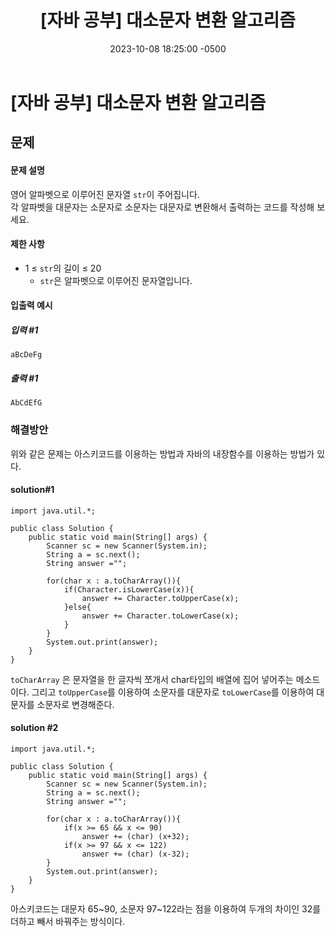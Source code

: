 ﻿---
layout: post
title:  "[자바 공부] 대소문자 변환 알고리즘"
date:   2023-10-08 18:25:00 -0500
tags: Algorithm java
---


# [자바 공부] 대소문자 변환 알고리즘

## 문제

#### 문제 설명

영어 알파벳으로 이루어진 문자열  `str`이 주어집니다. <br>각 알파벳을 대문자는 소문자로 소문자는 대문자로 변환해서 출력하는 코드를 작성해 보세요.

#### 제한 사항

-   1 ≤  `str`의 길이 ≤ 20
    -   `str`은 알파벳으로 이루어진 문자열입니다.

#### 입출력 예시
##### 입력 #1
```
aBcDeFg
```
##### 출력 #1
```
AbCdEfG
```

### 해결방안
위와 같은 문제는 아스키코드를 이용하는 방법과 자바의 내장함수를 이용하는 방법가 있다.<br>


#### solution#1

```
import java.util.*;

public class Solution {
    public static void main(String[] args) {
        Scanner sc = new Scanner(System.in);
        String a = sc.next();
        String answer ="";
        
        for(char x : a.toCharArray()){
            if(Character.isLowerCase(x)){
                answer += Character.toUpperCase(x);
            }else{
                answer += Character.toLowerCase(x);
            }
        }
        System.out.print(answer);
    }
} 
```
`toCharArray` 은 문자열을 한 글자씩 쪼개서 char타입의 배열에 집어 넣어주는 메소드이다.
그리고 `toUpperCase`를 이용하여 소문자를 대문자로 `toLowerCase`를 이용하여 대문자를 소문자로 변경해준다.


#### solution #2

```
import java.util.*;

public class Solution {
    public static void main(String[] args) {
        Scanner sc = new Scanner(System.in);
        String a = sc.next();
        String answer ="";
        
        for(char x : a.toCharArray()){
            if(x >= 65 && x <= 90)
                answer += (char) (x+32);
            if(x >= 97 && x <= 122)
                answer += (char) (x-32);
        }
        System.out.print(answer);
    }
} 
```

아스키코드는 대문자 65~90, 소문자 97~122라는 점을 이용하여 두개의 차이인 32를 더하고 빼서 바꿔주는 방식이다.
